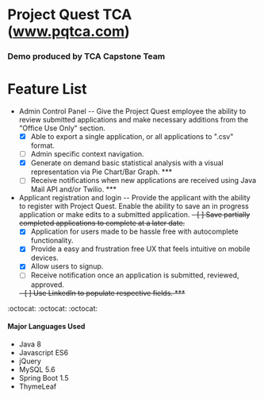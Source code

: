 # Project Quest TCA (www.pqtca.com)

### Demo produced by TCA Capstone Team

# Feature List

- Admin Control Panel
-- Give the Project Quest employee the ability to review submitted applications and make necessary additions from the "Office Use Only" section.
	- [x] Able to export a single application, or all applications to ".csv" format.
	- [ ] Admin specific context navigation.
	- [x] Generate on demand basic statistical analysis with a visual representation via Pie Chart/Bar Graph. ***
	- [ ] Receive notifications when new applications are received using Java Mail API and/or Twilio. ***

- Applicant registration and login
-- Provide the applicant with the ability to register with Project Quest. Enable the ability to save an in progress application or make edits to a submitted application.
	~~- [ ] Save partially completed applications to complete at a later date.~~
	- [x] Application for users made to be hassle free with autocomplete functionality.
	- [x] Provide a easy and frustration free UX that feels intuitive on mobile devices.
	- [x] Allow users to signup.
	- [ ] Receive notification once an application is submitted, reviewed, approved.
	
	~~- [ ] Use LinkedIn to populate respective fields. ***~~
	
:octocat: :octocat: :octocat:

#### Major Languages Used
- Java 8
- Javascript ES6
- jQuery
- MySQL 5.6
- Spring Boot 1.5
- ThymeLeaf 
